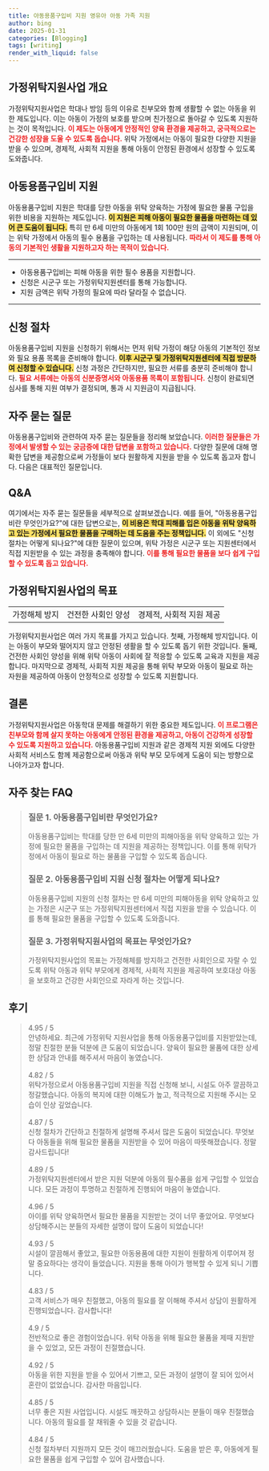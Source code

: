 ```yaml
---
title: 아동용품구입비 지원 영유아 아동 가족 지원
author: bing
date: 2025-01-31
categories: [Blogging]
tags: [writing]
render_with_liquid: false
---
```



<h2 id='가정위탁지원사업 개요'>가정위탁지원사업 개요</h2>

<p>가정위탁지원사업은 학대나 방임 등의 이유로 친부모와 함께 생활할 수 없는 아동을 위한 제도입니다. 이는 아동이 가정의 보호를 받으며 친가정으로 돌아갈 수 있도록 지원하는 것이 목적입니다. <b><span style="color: #ee2323;">이 제도는 아동에게 안정적인 양육 환경을 제공하고, 궁극적으로는 건강한 성장을 도울 수 있도록 돕습니다.</span></b> 위탁 가정에서는 아동이 필요한 다양한 지원을 받을 수 있으며, 경제적, 사회적 지원을 통해 아동이 안정된 환경에서 성장할 수 있도록 도와줍니다.</p>

<h2 id='아동용품구입비 지원'>아동용품구입비 지원</h2>

<p>아동용품구입비 지원은 학대를 당한 아동을 위탁 양육하는 가정에 필요한 물품 구입을 위한 비용을 지원하는 제도입니다. <b><span style="background-color: #ffe066;">이 지원은 피해 아동이 필요한 물품을 마련하는 데 있어 큰 도움이 됩니다.</span></b> 특히 만 6세 미만의 아동에게 1회 100만 원의 금액이 지원되며, 이는 위탁 가정에서 아동의 필수 용품을 구입하는 데 사용됩니다. <b><span style="color: #ee2323;">따라서 이 제도를 통해 아동의 기본적인 생활을 지원하고자 하는 목적이 있습니다.</span></b></p>

<hr />

<ul>
    <li>아동용품구입비는 피해 아동을 위한 필수 용품을 지원합니다.</li>
    <li>신청은 시군구 또는 가정위탁지원센터를 통해 가능합니다.</li>
    <li>지원 금액은 위탁 가정의 필요에 따라 달라질 수 없습니다.</li>
</ul>

<hr />

<h2 id='신청 절차'>신청 절차</h2>

<p>아동용품구입비 지원을 신청하기 위해서는 먼저 위탁 가정이 해당 아동의 기본적인 정보와 필요 용품 목록을 준비해야 합니다. <b><span style="background-color: #ffe066;">이후 시군구 및 가정위탁지원센터에 직접 방문하여 신청할 수 있습니다.</span></b> 신청 과정은 간단하지만, 필요한 서류를 충분히 준비해야 합니다. <b><span style="color: #ee2323;">필요 서류에는 아동의 신분증명서와 아동용품 목록이 포함됩니다.</span></b> 신청이 완료되면 심사를 통해 지원 여부가 결정되며, 통과 시 지원금이 지급됩니다.</p>

<h2 id='자주 묻는 질문'>자주 묻는 질문</h2>

<p>아동용품구입비와 관련하여 자주 묻는 질문들을 정리해 보았습니다. <b><span style="color: #ee2323;">이러한 질문들은 가정에서 발생할 수 있는 궁금증에 대한 답변을 포함하고 있습니다.</span></b> 다양한 질문에 대해 명확한 답변을 제공함으로써 가정들이 보다 원활하게 지원을 받을 수 있도록 돕고자 합니다. 다음은 대표적인 질문입니다.</p>

<h2 id='Q&A'>Q&A</h2>

<p>여기에서는 자주 묻는 질문들을 세부적으로 살펴보겠습니다. 예를 들어, "아동용품구입비란 무엇인가요?"에 대한 답변으로는, <b><span style="background-color: #ffe066;">이 비용은 학대 피해를 입은 아동을 위탁 양육하고 있는 가정에서 필요한 물품을 구매하는 데 도움을 주는 정책입니다.</span></b> 이 외에도 "신청 절차는 어떻게 되나요?"에 대한 질문이 있으며, 위탁 가정은 시군구 또는 지원센터에서 직접 지원받을 수 있는 과정을 충족해야 합니다. <b><span style="color: #ee2323;">이를 통해 필요한 물품을 보다 쉽게 구입할 수 있도록 돕고 있습니다.</span></b></p>

<h2 id='가정위탁지원사업의 목표'>가정위탁지원사업의 목표</h2>

<table>
    <tr>
        <td>가정해체 방지</td>
        <td>건전한 사회인 양성</td>
        <td>경제적, 사회적 지원 제공</td>
    </tr>
</table>

<p>가정위탁지원사업은 여러 가지 목표를 가지고 있습니다. 첫째, 가정해체 방지입니다. 이는 아동이 부모와 떨어지지 않고 안정된 생활을 할 수 있도록 돕기 위한 것입니다. 둘째, 건전한 사회인 양성을 위해 위탁 아동이 사회에 잘 적응할 수 있도록 교육과 지원을 제공합니다. 마지막으로 경제적, 사회적 지원 제공을 통해 위탁 부모와 아동이 필요로 하는 자원을 제공하여 아동이 안정적으로 성장할 수 있도록 지원합니다.</p>

<h2 id='결론'>결론</h2>

<p>가정위탁지원사업은 아동학대 문제를 해결하기 위한 중요한 제도입니다. <b><span style="color: #ee2323;">이 프로그램은 친부모와 함께 살지 못하는 아동에게 안정된 환경을 제공하고, 아동이 건강하게 성장할 수 있도록 지원하고 있습니다.</span></b> 아동용품구입비 지원과 같은 경제적 지원 외에도 다양한 사회적 서비스도 함께 제공함으로써 아동과 위탁 부모 모두에게 도움이 되는 방향으로 나아가고자 합니다.</p>


<h2 id='자주_찾는_FAQ'>자주 찾는 FAQ</h2>
<div itemscope="" itemtype="https://schema.org/FAQPage"> 
<blockquote> 
<div itemscope="" itemprop="mainEntity" itemtype="https://schema.org/Question"> 
<h3 itemprop="name">질문 1. 아동용품구입비란 무엇인가요?</h3> 
<div itemscope="" itemprop="acceptedAnswer" itemtype="https://schema.org/Answer"> 
<span itemprop="text"> 
<p>아동용품구입비는 학대를 당한 만 6세 미만의 피해아동을 위탁 양육하고 있는 가정에 필요한 물품을 구입하는 데 지원을 제공하는 정책입니다. 이를 통해 위탁가정에서 아동이 필요로 하는 물품을 구입할 수 있도록 돕습니다.</p> 
</span> 
</div> 
</div> 
<div itemscope="" itemprop="mainEntity" itemtype="https://schema.org/Question"> 
<h3 itemprop="name">질문 2. 아동용품구입비 지원 신청 절차는 어떻게 되나요?</h3> 
<div itemscope="" itemprop="acceptedAnswer" itemtype="https://schema.org/Answer"> 
<span itemprop="text"> 
<p>아동용품구입비 지원의 신청 절차는 만 6세 미만의 피해아동을 위탁 양육하고 있는 가정은 시군구 또는 가정위탁지원센터에서 직접 지원을 받을 수 있습니다. 이를 통해 필요한 물품을 구입할 수 있도록 도와줍니다.</p> 
</span> 
</div> 
</div> 
<div itemscope="" itemprop="mainEntity" itemtype="https://schema.org/Question"> 
<h3 itemprop="name">질문 3. 가정위탁지원사업의 목표는 무엇인가요?</h3> 
<div itemscope="" itemprop="acceptedAnswer" itemtype="https://schema.org/Answer"> 
<span itemprop="text"> 
<p>가정위탁지원사업의 목표는 가정해체를 방지하고 건전한 사회인으로 자랄 수 있도록 위탁 아동과 위탁 부모에게 경제적, 사회적 지원을 제공하여 보호대상 아동을 보호하고 건강한 사회인으로 자라게 하는 것입니다.</p> 
</span> 
</div> 
</div> 
</blockquote> 
</div>
<h2 id='후기'>후기</h2>
<div itemscope itemtype="https://schema.org/Product">
  <blockquote>
  <div itemprop="review" itemscope itemtype="https://schema.org/Review">
      <div itemprop="reviewRating" itemscope itemtype="https://schema.org/Rating"> <span itemprop="ratingValue">4.95</span> / <span itemprop="bestRating">5</span> </div>
      <span itemprop="reviewBody">안녕하세요. 최근에 가정위탁 지원사업을 통해 아동용품구입비를 지원받았는데, 정말 친절한 분들 덕분에 큰 도움이 되었습니다. 양육이 필요한 물품에 대한 상세한 상담과 안내를 해주셔서 마음이 놓였습니다.</span>
  </div>
  <br>
  <div itemprop="review" itemscope itemtype="https://schema.org/Review">
      <div itemprop="reviewRating" itemscope itemtype="https://schema.org/Rating"> <span itemprop="ratingValue">4.82</span> / <span itemprop="bestRating">5</span> </div>
      <span itemprop="reviewBody">위탁가정으로서 아동용품구입비 지원을 직접 신청해 보니, 시설도 아주 깔끔하고 정갈했습니다. 아동의 복지에 대한 이해도가 높고, 적극적으로 지원해 주시는 모습이 인상 깊었습니다.</span>
  </div>
  <br>
  <div itemprop="review" itemscope itemtype="https://schema.org/Review">
      <div itemprop="reviewRating" itemscope itemtype="https://schema.org/Rating"> <span itemprop="ratingValue">4.87</span> / <span itemprop="bestRating">5</span> </div>
      <span itemprop="reviewBody">신청 절차가 간단하고 친절하게 설명해 주셔서 많은 도움이 되었습니다. 무엇보다 아동들을 위해 필요한 물품을 지원받을 수 있어 마음이 따뜻해졌습니다. 정말 감사드립니다!</span>
  </div>
  <br>
  <div itemprop="review" itemscope itemtype="https://schema.org/Review">
      <div itemprop="reviewRating" itemscope itemtype="https://schema.org/Rating"> <span itemprop="ratingValue">4.89</span> / <span itemprop="bestRating">5</span> </div>
      <span itemprop="reviewBody">가정위탁지원센터에서 받은 지원 덕분에 아동의 필수품을 쉽게 구입할 수 있었습니다. 모든 과정이 투명하고 친절하게 진행되어 마음이 놓였습니다.</span>
  </div>
  <br>
  <div itemprop="review" itemscope itemtype="https://schema.org/Review">
      <div itemprop="reviewRating" itemscope itemtype="https://schema.org/Rating"> <span itemprop="ratingValue">4.96</span> / <span itemprop="bestRating">5</span> </div>
      <span itemprop="reviewBody">아이를 위탁 양육하면서 필요한 물품을 지원받는 것이 너무 좋았어요. 무엇보다 상담해주시는 분들의 자세한 설명이 많이 도움이 되었습니다!</span>
  </div>
  <br>
  <div itemprop="review" itemscope itemtype="https://schema.org/Review">
      <div itemprop="reviewRating" itemscope itemtype="https://schema.org/Rating"> <span itemprop="ratingValue">4.93</span> / <span itemprop="bestRating">5</span> </div>
      <span itemprop="reviewBody">시설이 깔끔해서 좋았고, 필요한 아동용품에 대한 지원이 원활하게 이루어져 정말 중요하다는 생각이 들었습니다. 지원을 통해 아이가 행복할 수 있게 되니 기쁩니다.</span>
  </div>
  <br>
  <div itemprop="review" itemscope itemtype="https://schema.org/Review">
      <div itemprop="reviewRating" itemscope itemtype="https://schema.org/Rating"> <span itemprop="ratingValue">4.83</span> / <span itemprop="bestRating">5</span> </div>
      <span itemprop="reviewBody">고객 서비스가 매우 친절했고, 아동의 필요를 잘 이해해 주셔서 상담이 원활하게 진행되었습니다. 감사합니다!</span>
  </div>
  <br>
  <div itemprop="review" itemscope itemtype="https://schema.org/Review">
      <div itemprop="reviewRating" itemscope itemtype="https://schema.org/Rating"> <span itemprop="ratingValue">4.9</span> / <span itemprop="bestRating">5</span> </div>
      <span itemprop="reviewBody">전반적으로 좋은 경험이었습니다. 위탁 아동을 위해 필요한 물품을 제때 지원받을 수 있었고, 모든 과정이 친절했습니다.</span>
  </div>
  <br>
  <div itemprop="review" itemscope itemtype="https://schema.org/Review">
      <div itemprop="reviewRating" itemscope itemtype="https://schema.org/Rating"> <span itemprop="ratingValue">4.92</span> / <span itemprop="bestRating">5</span> </div>
      <span itemprop="reviewBody">아동을 위한 지원을 받을 수 있어서 기쁘고, 모든 과정이 설명이 잘 되어 있어서 혼란이 없었습니다. 감사한 마음입니다.</span>
  </div>
  <br>
  <div itemprop="review" itemscope itemtype="https://schema.org/Review">
      <div itemprop="reviewRating" itemscope itemtype="https://schema.org/Rating"> <span itemprop="ratingValue">4.85</span> / <span itemprop="bestRating">5</span> </div>
      <span itemprop="reviewBody">너무 좋은 지원 사업입니다. 시설도 깨끗하고 상담하시는 분들이 매우 친절했습니다. 아동의 필요를 잘 채워줄 수 있을 것 같습니다.</span>
  </div>
  <br>
  <div itemprop="review" itemscope itemtype="https://schema.org/Review">
      <div itemprop="reviewRating" itemscope itemtype="https://schema.org/Rating"> <span itemprop="ratingValue">4.84</span> / <span itemprop="bestRating">5</span> </div>
      <span itemprop="reviewBody">신청 절차부터 지원까지 모든 것이 매끄러웠습니다. 도움을 받은 후, 아동에게 필요한 물품을 쉽게 구입할 수 있어 감사했습니다.</span>
  </div>
  </blockquote>
</div>
